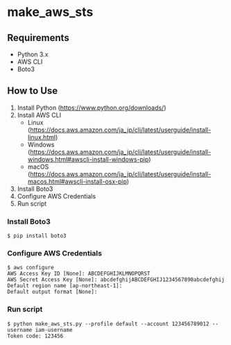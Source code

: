 # make_aws_sts

## Requirements
- Python 3.x
- AWS CLI
- Boto3

## How to Use
1. Install Python (https://www.python.org/downloads/)
2. Install AWS CLI
    - Linux (https://docs.aws.amazon.com/ja_jp/cli/latest/userguide/install-linux.html)
    - Windows (https://docs.aws.amazon.com/ja_jp/cli/latest/userguide/install-windows.html#awscli-install-windows-pip)
    - macOS (https://docs.aws.amazon.com/ja_jp/cli/latest/userguide/install-macos.html#awscli-install-osx-pip)
3. Install Boto3
4. Configure AWS Credentials
5. Run script

### Install Boto3
```
$ pip install boto3
```

### Configure AWS Credentials
```
$ aws configure
AWS Access Key ID [None]: ABCDEFGHIJKLMNOPQRST
AWS Secret Access Key [None]: abcdefghijABCDEFGHIJ1234567890abcdefghij
Default region name [ap-northeast-1]:
Default output format [None]:
```

### Run script
```
$ python make_aws_sts.py --profile default --account 123456789012 --username iam-username
Token code: 123456
```
